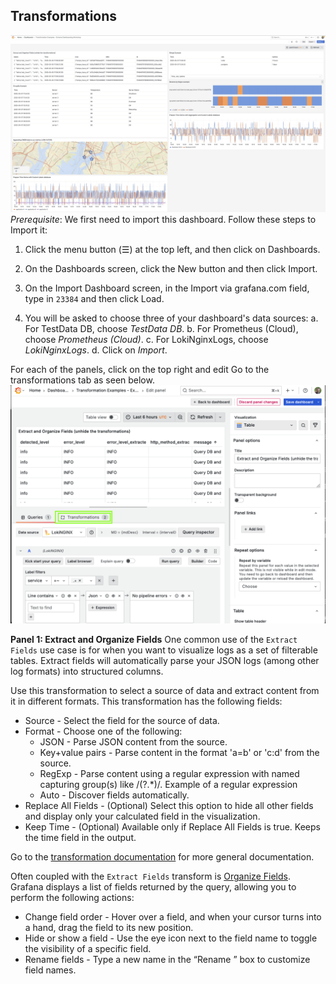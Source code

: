 ## Transformations

![Transformation Examples](img/transforms.jpg)
*Prerequisite*: We first need to import this dashboard. Follow these steps to Import it:

1. Click the menu button (☰) at the top left, and then click on Dashboards.
2. On the Dashboards screen, click the New button and then click Import.
3. On the Import Dashboard screen, in the Import via grafana.com field, type in `23384` and then click Load.

4. You will be asked to choose three of your dashboard's data sources:
  a. For TestData DB, choose *TestData DB*.
  b. For Prometheus (Cloud), choose *Prometheus (Cloud)*.
  c. For LokiNginxLogs, choose *LokiNginxLogs*.
  d. Click on *Import*.

For each of the panels, click on the top right and edit
Go to the transformations tab as seen below. 
![Transformations tab](./img/transformations-tab.png)


**Panel 1: Extract and Organize Fields**
One common use of the `Extract Fields` use case is for when you want to visualize logs as a set of filterable tables. Extract fields will automatically parse your JSON logs (among other log formats) into structured columns.

Use this transformation to select a source of data and extract content from it in different formats. This transformation has the following fields:

  - Source - Select the field for the source of data.
  - Format - Choose one of the following:
    - JSON - Parse JSON content from the source.
    - Key+value pairs - Parse content in the format 'a=b' or 'c:d' from the source.
    - RegExp - Parse content using a regular expression with named capturing group(s) like /(?<NewField>.*)/. Example of a regular expression
    - Auto - Discover fields automatically.
  - Replace All Fields - (Optional) Select this option to hide all other fields and display only your calculated field in the visualization.
  - Keep Time - (Optional) Available only if Replace All Fields is true. Keeps the time field in the output.

Go to the [transformation documentation](https://grafana.com/docs/grafana/latest/panels-visualizations/query-transform-data/transform-data/?utm_source=grafana#extract-fields) for more general documentation.

Often coupled with the `Extract Fields` transform is [Organize Fields](https://grafana.com/docs/grafana/latest/panels-visualizations/query-transform-data/transform-data/?utm_source=grafana#organize-fields-by-name). Grafana displays a list of fields returned by the query, allowing you to perform the following actions:

- Change field order - Hover over a field, and when your cursor turns into a hand, drag the field to its new position.
- Hide or show a field - Use the eye icon next to the field name to toggle the visibility of a specific field.
- Rename fields - Type a new name in the “Rename ” box to customize field names.


